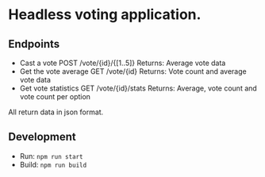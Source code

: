 # Headless voting application.
 
## Endpoints
- Cast a vote
  POST /vote/{id}/{[1..5]}
    Returns: Average vote data
- Get the vote average
  GET /vote/{id}
    Returns: Vote count and average vote data
- Get vote statistics
  GET /vote/{id}/stats
    Returns: Average, vote count and vote count per option

All return data in json format.

## Development
- Run: `npm run start`
- Build: `npm run build`
